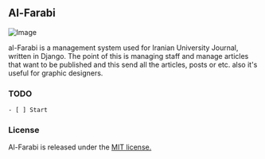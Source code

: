 ## Al-Farabi

![Image](http://s11.picofile.com/file/8405506626/repository_open_graph_template.png)

al-Farabi is a management system used for Iranian University Journal, written in Django. 
The point of this is managing staff and manage articles that want to be published
and this send all the articles, posts or etc.
also it's useful for graphic designers. 


### TODO
```todo
- [ ] Start
```
### License

Al-Farabi is released under the [MIT license.](https://github.com/M-b850/Al-Farabi/blob/master/LICENSE)
